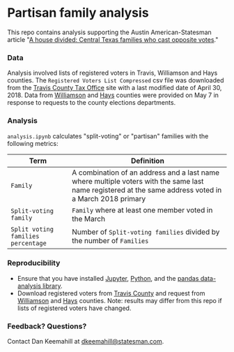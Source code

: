 # Partisan family analysis

This repo contains analysis supporting the Austin American-Statesman article "[A house divided: Central Texas families who cast opposite votes](https://www.mystatesman.com/news/state--regional-govt--politics/house-divided-central-texas-families-who-cast-opposite-votes/tZ4o7Q03x9wQtpjjzcQN9J/)."

### Data

Analysis involved lists of registered voters in Travis, Williamson and Hays counties. The `Registered Voters List Compressed` csv file was downloaded from the [Travis County Tax Office](https://tax-office.traviscountytx.gov/voter-data) site with a last modified date of April 30, 2018. Data from [Williamson](http://www.wilco.org/Departments/Elections/Staff) and [Hays](http://www.co.hays.tx.us/elections.aspx) counties were provided on May 7 in response to requests to the county elections departments.

### Analysis

`analysis.ipynb` calculates "split-voting" or "partisan" families with the following metrics:

Term | Definition
|-----|-----|
`Family` | A combination of an address and a last name where multiple voters with the same last name registered at the same address voted in a March 2018 primary
`Split-voting family` | `Family` where at least one member voted in the March |2018 Republican primary and at least one member voted in the Democratic primary
`Split voting families percentage` | Number of `Split-voting families` divided by the number of `Families`

### Reproducibility

- Ensure that you have installed [Jupyter](http://jupyter.org/), [Python](https://www.python.org/), and the [pandas data-analysis library](https://pandas.pydata.org/).
- Download registered voters from [Travis County](https://tax-office.traviscountytx.gov/voter-data) and request from [Williamson](http://www.wilco.org/Departments/Elections/Staff) and [Hays](http://www.co.hays.tx.us/elections.aspx) counties. Note: results may differ from this repo if lists of registered voters have changed.

### Feedback? Questions?

Contact Dan Keemahill at [dkeemahill@statesman.com](dkeemahill@statesman.com).
